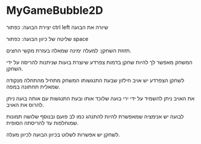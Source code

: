 # MyGameBubble2D

יצירת הבועה: כפתור ctrl left שיורה את הבועה 

שליטה של כיוון הבועה: כפתור space   
 
תזוזת השחקן: למעלה ימינה שמאלה בעזרת מקשי החצים.

המשחק מאפשר לך להיות שחקן בדמות צפרדע שיוצרת בועות שניתנות להריסה על ידי השחקן.

לשחקן הצפרדע יש אויב חילזון שבעת התנגשותו המשחק מתחיל מהתחלה מנקודה שמאלית תחתונה במפה.

את האויב ניתן להשמיד על ידי ירי בועה שלוכד אותו ובעת התנגשות עם אותה בועה ניתן להרוס את האויב.

לבועה יש אנימציה שמאפשרת להיות להתנהג כמו לב פועם ובנוסף שלושה תמונות שמוחלפות עד להריסתה הסופית.

לשחקן יש אפשרות לשלוט בכיוון הבועה לכיוון מעלה.
